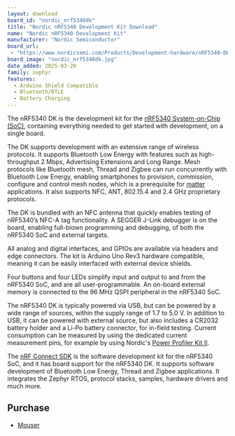 ```yaml
---
layout: download
board_id: "nordic_nrf5340dk"
title: "Nordic nRF5340 Development Kit Download"
name: "Nordic nRF5340 Development Kit"
manufacturer: "Nordic Semiconductor"
board_url:
 - "https://www.nordicsemi.com/Products/Development-hardware/nRF5340-DK"
board_image: "nordic_nrf5340dk.jpg"
date_added: 2025-03-20
family: zephyr
features:
  - Arduino Shield Compatible
  - Bluetooth/BTLE
  - Battery Charging
---
```


The nRF5340 DK is the development kit for the [nRF5340 System-on-Chip (SoC)](https://www.nordicsemi.com/Products/nRF5340), containing everything needed to get started with development, on a single board.

The DK supports development with an extensive range of wireless protocols. It supports Bluetooth Low Energy with features such as high-throughput 2 Mbps, Advertising Extensions and Long Range. Mesh protocols like Bluetooth mesh, Thread and Zigbee can run concurrently with Bluetooth Low Energy, enabling smartphones to provision, commission, configure and control mesh nodes, which is a prerequisite for [matter ](https://www.nordicsemi.com/Products/Technologies/Matter)applications. It also supports NFC, ANT, 802.15.4 and 2.4 GHz proprietary protocols.

The DK is bundled with an NFC antenna that quickly enables testing of nRF5340’s NFC-A tag functionality. A SEGGER J-Link debugger is on the board, enabling full-blown programming and debugging, of both the nRF5340 SoC and external targets.

All analog and digital interfaces, and GPIOs are available via headers and edge connectors. The kit is Arduino Uno Rev3 hardware compatible, meaning it can be easily interfaced with external device shields.

Four buttons and four LEDs simplify input and output to and from the nRF5340 SoC, and are all user-programmable. An on-board external memory is connected to the 96 MHz QSPI peripheral in the nRF5340 SoC.

The nRF5340 DK is typically powered via USB, but can be powered by a wide range of sources, within the supply range of 1.7 to 5.0 V. In addition to USB, it can be powered with external source, but also includes a CR2032 battery holder and a Li-Po battery connector, for in-field testing. Current consumption can be measured by using the dedicated current measurement pins, for example by using Nordic's [Power Profiler Kit II](https://www.nordicsemi.com/Products/Development-hardware/Power-Profiler-Kit-2).

The [nRF Connect SDK](https://www.nordicsemi.com/Products/Development-software/nRF-Connect-SDK) is the software development kit for the nRF5340 SoC, and it has board support for the nRF5340 DK. It supports software development of Bluetooth Low Energy, Thread and Zigbee applications. It integrates the Zephyr RTOS, protocol stacks, samples, hardware drivers and much more.

## Purchase

* [Mouser](https://www.mouser.com/ProductDetail/Nordic-Semiconductor/NRF5340-DK?qs=T94vaHKWudSvpk%2Fi5MmNkA%3D%3D)
